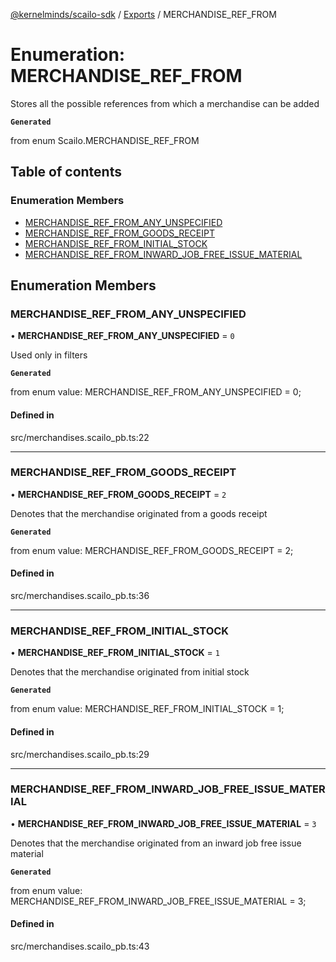 [@kernelminds/scailo-sdk](../README.md) / [Exports](../modules.md) / MERCHANDISE\_REF\_FROM

# Enumeration: MERCHANDISE\_REF\_FROM

Stores all the possible references from which a merchandise can be added

**`Generated`**

from enum Scailo.MERCHANDISE_REF_FROM

## Table of contents

### Enumeration Members

- [MERCHANDISE\_REF\_FROM\_ANY\_UNSPECIFIED](MERCHANDISE_REF_FROM.md#merchandise_ref_from_any_unspecified)
- [MERCHANDISE\_REF\_FROM\_GOODS\_RECEIPT](MERCHANDISE_REF_FROM.md#merchandise_ref_from_goods_receipt)
- [MERCHANDISE\_REF\_FROM\_INITIAL\_STOCK](MERCHANDISE_REF_FROM.md#merchandise_ref_from_initial_stock)
- [MERCHANDISE\_REF\_FROM\_INWARD\_JOB\_FREE\_ISSUE\_MATERIAL](MERCHANDISE_REF_FROM.md#merchandise_ref_from_inward_job_free_issue_material)

## Enumeration Members

### MERCHANDISE\_REF\_FROM\_ANY\_UNSPECIFIED

• **MERCHANDISE\_REF\_FROM\_ANY\_UNSPECIFIED** = ``0``

Used only in filters

**`Generated`**

from enum value: MERCHANDISE_REF_FROM_ANY_UNSPECIFIED = 0;

#### Defined in

src/merchandises.scailo_pb.ts:22

___

### MERCHANDISE\_REF\_FROM\_GOODS\_RECEIPT

• **MERCHANDISE\_REF\_FROM\_GOODS\_RECEIPT** = ``2``

Denotes that the merchandise originated from a goods receipt

**`Generated`**

from enum value: MERCHANDISE_REF_FROM_GOODS_RECEIPT = 2;

#### Defined in

src/merchandises.scailo_pb.ts:36

___

### MERCHANDISE\_REF\_FROM\_INITIAL\_STOCK

• **MERCHANDISE\_REF\_FROM\_INITIAL\_STOCK** = ``1``

Denotes that the merchandise originated from initial stock

**`Generated`**

from enum value: MERCHANDISE_REF_FROM_INITIAL_STOCK = 1;

#### Defined in

src/merchandises.scailo_pb.ts:29

___

### MERCHANDISE\_REF\_FROM\_INWARD\_JOB\_FREE\_ISSUE\_MATERIAL

• **MERCHANDISE\_REF\_FROM\_INWARD\_JOB\_FREE\_ISSUE\_MATERIAL** = ``3``

Denotes that the merchandise originated from an inward job free issue material

**`Generated`**

from enum value: MERCHANDISE_REF_FROM_INWARD_JOB_FREE_ISSUE_MATERIAL = 3;

#### Defined in

src/merchandises.scailo_pb.ts:43
